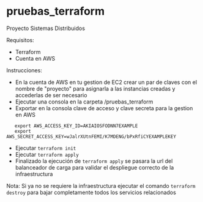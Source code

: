 # pruebas_terraform
Proyecto Sistemas Distribuidos

Requisitos:

* Terraform
* Cuenta en AWS

Instrucciones:

* En la cuenta de AWS en tu gestion de EC2 crear un par de claves con el nombre de "proyecto" para asignarla a 
  las instancias creadas y accederlas de ser necesario
* Ejecutar una consola en la carpeta /pruebas_terraform
* Exportar en la consola clave de acceso y clave secreta para la gestion en AWS
```
   export AWS_ACCESS_KEY_ID=AKIAIOSFODNN7EXAMPLE
   export AWS_SECRET_ACCESS_KEY=wJalrXUtnFEMI/K7MDENG/bPxRfiCYEXAMPLEKEY
```  
 
* Ejecutar `terraform init`
* Ejecutar `terraform apply`
* Finalizado la ejecución de `terraform apply` se pasara la url del balanceador de carga para validar el despliegue correcto
  de la infraestructura

Nota: Si ya no se requiere la infraestructura ejecutar el comando `terraform destroy` para bajar completamente todos los servicios relacionados
